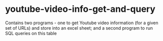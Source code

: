 # youtube-video-info-get-and-query
Contains two programs - one to get Youtube video information (for a given set of URLs) and store into an excel sheet; and a second program to run SQL queries on this table
